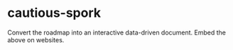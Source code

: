 # cautious-spork

Convert the roadmap into an interactive data-driven document.
Embed the above on websites.
